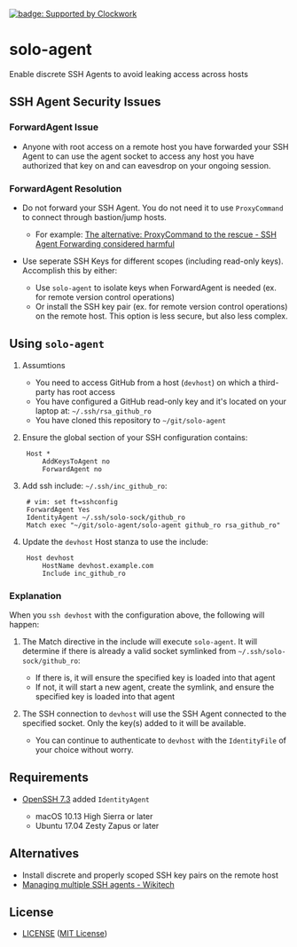 [![badge: Supported by Clockwork](https://img.shields.io/badge/Supported%20by-Clockwork-ffcc00.svg)](https://www.clockwork.com/)

# solo-agent

Enable discrete SSH Agents to avoid leaking access across hosts


## SSH Agent Security Issues


### ForwardAgent Issue

- Anyone with root access on a remote host you have forwarded your SSH Agent
  to can use the agent socket to access any host you have authorized that key
  on and can eavesdrop on your ongoing session.


### ForwardAgent Resolution

- Do not forward your SSH Agent. You do not need it to use `ProxyCommand` to
  connect through bastion/jump hosts.

  - For example: [The alternative: ProxyCommand to the rescue - SSH Agent
    Forwarding considered harmful](https://heipei.github.io/2015/02/26/SSH-Agent-Forwarding-considered-harmful/#the-alternative-proxycommand-to-the-rescue)

- Use seperate SSH Keys for different scopes (including read-only keys).
  Accomplish this by either:

  - Use `solo-agent` to isolate keys when ForwardAgent is needed (ex. for
    remote version control operations)
  - Or install the SSH key pair (ex. for remote version control operations) on
    the remote host. This option is less secure, but also less complex.


## Using `solo-agent`

1. Assumtions

   - You need to access GitHub from a host (`devhost`) on which a third-party
     has root access
   - You have configured a GitHub read-only key and it's located on your
     laptop at: `~/.ssh/rsa_github_ro`
   - You have cloned this repository to `~/git/solo-agent`

2. Ensure the global section of your SSH configuration contains:

        Host *
            AddKeysToAgent no
            ForwardAgent no

3. Add ssh include: `~/.ssh/inc_github_ro`:

        # vim: set ft=sshconfig
        ForwardAgent Yes
        IdentityAgent ~/.ssh/solo-sock/github_ro
        Match exec "~/git/solo-agent/solo-agent github_ro rsa_github_ro"

4. Update the `devhost` Host stanza to use the include:

        Host devhost
            HostName devhost.example.com
            Include inc_github_ro


### Explanation

When you `ssh devhost` with the configuration above, the following will happen:
1. The Match directive in the include will execute `solo-agent`. It will
   determine if there is already a valid socket symlinked from
   `~/.ssh/solo-sock/github_ro`:

   - If there is, it will ensure the specified key is loaded into that agent
   - If not, it will start a new agent, create the symlink, and ensure the
     specified key is loaded into that agent

2. The SSH connection to `devhost` will use the SSH Agent connected to the
   specified socket. Only the key(s) added to it will be available.

   - You can continue to authenticate to `devhost` with the `IdentityFile` of
     your choice without worry.


## Requirements

- [OpenSSH 7.3](https://www.openssh.com/txt/release-7.3) added `IdentityAgent`

  - macOS 10.13 High Sierra or later
  - Ubuntu 17.04 Zesty Zapus or later


## Alternatives

- Install discrete and properly scoped SSH key pairs on the remote host
- [Managing multiple SSH agents - Wikitech](https://wikitech.wikimedia.org/wiki/Managing_multiple_SSH_agents)


## License

- [LICENSE](LICENSE) ([MIT License][MIT])

[MIT]: http://www.opensource.org/licenses/MIT "The MIT License (MIT)"
